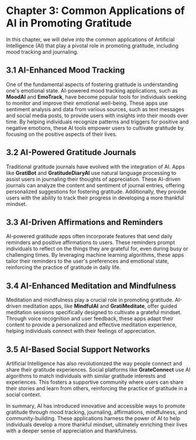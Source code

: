 Chapter 3: Common Applications of AI in Promoting Gratitude
===========================================================

In this chapter, we will delve into the common applications of Artificial Intelligence (AI) that play a pivotal role in promoting gratitude, including mood tracking and journaling.

3.1 AI-Enhanced Mood Tracking
-----------------------------

One of the fundamental aspects of fostering gratitude is understanding one's emotional state. AI-powered mood tracking applications, such as **MoodAI** and **EmoTrack**, have become popular tools for individuals seeking to monitor and improve their emotional well-being. These apps use sentiment analysis and data from various sources, such as text messages and social media posts, to provide users with insights into their moods over time. By helping individuals recognize patterns and triggers for positive and negative emotions, these AI tools empower users to cultivate gratitude by focusing on the positive aspects of their lives.

3.2 AI-Powered Gratitude Journals
---------------------------------

Traditional gratitude journals have evolved with the integration of AI. Apps like **GratiBot** and **GratitudeDiaryAI** use natural language processing to assist users in journaling their thoughts of appreciation. These AI-driven journals can analyze the content and sentiment of journal entries, offering personalized suggestions for fostering gratitude. Additionally, they provide users with the ability to track their progress in developing a more thankful mindset.

3.3 AI-Driven Affirmations and Reminders
----------------------------------------

AI-powered gratitude apps often incorporate features that send daily reminders and positive affirmations to users. These reminders prompt individuals to reflect on the things they are grateful for, even during busy or challenging times. By leveraging machine learning algorithms, these apps tailor their reminders to the user's preferences and emotional state, reinforcing the practice of gratitude in daily life.

3.4 AI-Enhanced Meditation and Mindfulness
------------------------------------------

Meditation and mindfulness play a crucial role in promoting gratitude. AI-driven meditation apps, like **MindfulAI** and **GratiMeditate**, offer guided meditation sessions specifically designed to cultivate a grateful mindset. Through voice recognition and user feedback, these apps adapt their content to provide a personalized and effective meditation experience, helping individuals connect with their feelings of appreciation.

3.5 AI-Based Social Support Networks
------------------------------------

Artificial Intelligence has also revolutionized the way people connect and share their gratitude experiences. Social platforms like **GrateConnect** use AI algorithms to match individuals with similar gratitude interests and experiences. This fosters a supportive community where users can share their stories and learn from others, reinforcing the practice of gratitude in a social context.

In summary, AI has introduced innovative and accessible ways to promote gratitude through mood tracking, journaling, affirmations, mindfulness, and community-building. These applications harness the power of AI to help individuals develop a more thankful mindset, ultimately enriching their lives with a deeper sense of appreciation and thankfulness.
